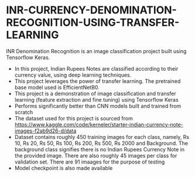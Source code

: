 # INR-CURRENCY-DENOMINATION-RECOGNITION-USING-TRANSFER-LEARNING
INR Denomination Recognition is an image classification project built using Tensorflow Keras.

* In this project, Indian Rupees Notes are classified according to their currency value, using deep learning techniques. 
* This project leverages the power of transfer learning. The pretrained base model used is EfficientNetB0. 
* This project is a demonstration of image classification and transfer learning (feature extraction and fine tuning) using Tensorflow Keras 
* Performs significantly better than CNN models built and trained from scratch
* The dataset used for this project is sourced from https://www.kaggle.com/code/kerneler/starter-indian-currency-note-images-f2ab9d26-d/data
* Dataset contains roughly 450 training images for each class, namely, Rs 10, Rs 20, Rs 50, Rs 100, Rs 200, Rs 500, Rs 2000 and Background. The background class signifies there is no Indian Rupees Currency Note in the provided image. There are also roughly 45 images per class for validation set. There are 91 imaages for the purpose of testing
* Model checkpoint is also made available
